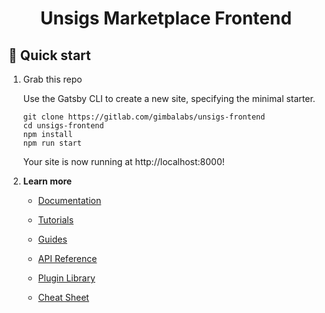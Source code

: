 <h1 align="center">
  Unsigs Marketplace Frontend
</h1>

## 🚀 Quick start

1. Grab this repo

    Use the Gatsby CLI to create a new site, specifying the minimal starter.

    ```shell
    git clone https://gitlab.com/gimbalabs/unsigs-frontend
    cd unsigs-frontend
    npm install
    npm run start
    ```
    Your site is now running at http://localhost:8000!

2.  **Learn more**

    - [Documentation](https://www.gatsbyjs.com/docs/?utm_source=starter&utm_medium=readme&utm_campaign=minimal-starter)

    - [Tutorials](https://www.gatsbyjs.com/tutorial/?utm_source=starter&utm_medium=readme&utm_campaign=minimal-starter)

    - [Guides](https://www.gatsbyjs.com/tutorial/?utm_source=starter&utm_medium=readme&utm_campaign=minimal-starter)

    - [API Reference](https://www.gatsbyjs.com/docs/api-reference/?utm_source=starter&utm_medium=readme&utm_campaign=minimal-starter)

    - [Plugin Library](https://www.gatsbyjs.com/plugins?utm_source=starter&utm_medium=readme&utm_campaign=minimal-starter)

    - [Cheat Sheet](https://www.gatsbyjs.com/docs/cheat-sheet/?utm_source=starter&utm_medium=readme&utm_campaign=minimal-starter)

